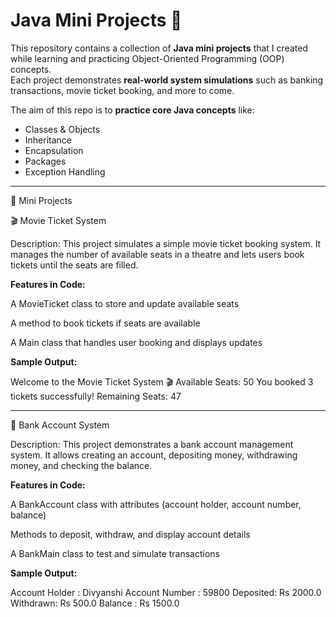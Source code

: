 # Java Mini Projects 🚀

This repository contains a collection of **Java mini projects** that I created while learning and practicing Object-Oriented Programming (OOP) concepts.  
Each project demonstrates **real-world system simulations** such as banking transactions, movie ticket booking, and more to come.  

The aim of this repo is to **practice core Java concepts** like:
- Classes & Objects  
- Inheritance  
- Encapsulation  
- Packages  
- Exception Handling  

---
📌 Mini Projects

🎬 Movie Ticket System

Description:
This project simulates a simple movie ticket booking system. It manages the number of available seats in a theatre and lets users book tickets until the seats are filled.

**Features in Code:**

A MovieTicket class to store and update available seats

A method to book tickets if seats are available

A Main class that handles user booking and displays updates

**Sample Output:**

Welcome to the Movie Ticket System 🎬
Available Seats: 50
You booked 3 tickets successfully!
Remaining Seats: 47
___________________________________________________________________________________________________________________________________________________________________________
🏦 Bank Account System

Description:
This project demonstrates a bank account management system. It allows creating an account, depositing money, withdrawing money, and checking the balance.

**Features in Code:**

A BankAccount class with attributes (account holder, account number, balance)

Methods to deposit, withdraw, and display account details

A BankMain class to test and simulate transactions

**Sample Output:**

Account Holder : Divyanshi
Account Number : 59800
Deposited: Rs 2000.0
Withdrawn: Rs 500.0
Balance : Rs 1500.0
